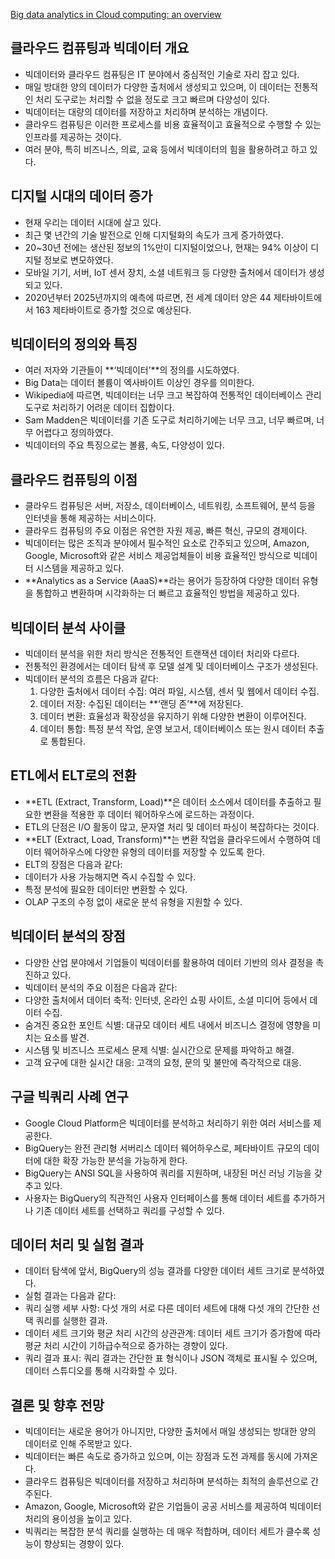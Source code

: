 [Big data analytics in Cloud computing: an overview](//pdfs/Big%20data%20analytics%20in%20Cloud%20computing:%20%20an%20overview.pdf)

## 클라우드 컴퓨팅과 빅데이터 개요

- 빅데이터와 클라우드 컴퓨팅은 IT 분야에서 중심적인 기술로 자리 잡고 있다.
- 매일 방대한 양의 데이터가 다양한 출처에서 생성되고 있으며, 이 데이터는 전통적인 처리 도구로는 처리할 수 없을 정도로 크고 빠르며 다양성이 있다.
- 빅데이터는 대량의 데이터를 저장하고 처리하며 분석하는 개념이다.
- 클라우드 컴퓨팅은 이러한 프로세스를 비용 효율적이고 효율적으로 수행할 수 있는 인프라를 제공하는 것이다.
- 여러 분야, 특히 비즈니스, 의료, 교육 등에서 빅데이터의 힘을 활용하려고 하고 있다.

## 디지털 시대의 데이터 증가

- 현재 우리는 데이터 시대에 살고 있다.
- 최근 몇 년간의 기술 발전으로 인해 디지털화의 속도가 크게 증가하였다.
- 20~30년 전에는 생산된 정보의 1%만이 디지털이었으나, 현재는 94% 이상이 디지털 정보로 변모하였다.
- 모바일 기기, 서버, IoT 센서 장치, 소셜 네트워크 등 다양한 출처에서 데이터가 생성되고 있다.
- 2020년부터 2025년까지의 예측에 따르면, 전 세계 데이터 양은 44 제타바이트에서 163 제타바이트로 증가할 것으로 예상된다.

## 빅데이터의 정의와 특징

- 여러 저자와 기관들이 **‘빅데이터’**의 정의를 시도하였다.
- Big Data는 데이터 볼륨이 엑사바이트 이상인 경우를 의미한다.
- Wikipedia에 따르면, 빅데이터는 너무 크고 복잡하여 전통적인 데이터베이스 관리 도구로 처리하기 어려운 데이터 집합이다.
- Sam Madden은 빅데이터를 기존 도구로 처리하기에는 너무 크고, 너무 빠르며, 너무 어렵다고 정의하였다.
- 빅데이터의 주요 특징으로는 볼륨, 속도, 다양성이 있다.

## 클라우드 컴퓨팅의 이점

- 클라우드 컴퓨팅은 서버, 저장소, 데이터베이스, 네트워킹, 소프트웨어, 분석 등을 인터넷을 통해 제공하는 서비스이다.
- 클라우드 컴퓨팅의 주요 이점은 유연한 자원 제공, 빠른 혁신, 규모의 경제이다.
- 빅데이터는 많은 조직과 분야에서 필수적인 요소로 간주되고 있으며, Amazon, Google, Microsoft와 같은 서비스 제공업체들이 비용 효율적인 방식으로 빅데이터 시스템을 제공하고 있다.
- **Analytics as a Service (AaaS)**라는 용어가 등장하여 다양한 데이터 유형을 통합하고 변환하며 시각화하는 더 빠르고 효율적인 방법을 제공하고 있다.

## 빅데이터 분석 사이클

- 빅데이터 분석을 위한 처리 방식은 전통적인 트랜잭션 데이터 처리와 다르다.
- 전통적인 환경에서는 데이터 탐색 후 모델 설계 및 데이터베이스 구조가 생성된다.
- 빅데이터 분석의 흐름은 다음과 같다:
  1. 다양한 출처에서 데이터 수집: 여러 파일, 시스템, 센서 및 웹에서 데이터 수집.
  2. 데이터 저장: 수집된 데이터는 **‘랜딩 존’**에 저장된다.
  3. 데이터 변환: 효율성과 확장성을 유지하기 위해 다양한 변환이 이루어진다.
  4. 데이터 통합: 특정 분석 작업, 운영 보고서, 데이터베이스 또는 원시 데이터 추출로 통합된다.

## ETL에서 ELT로의 전환

- **ETL (Extract, Transform, Load)**은 데이터 소스에서 데이터를 추출하고 필요한 변환을 적용한 후 데이터 웨어하우스에 로드하는 과정이다.
- ETL의 단점은 I/O 활동이 많고, 문자열 처리 및 데이터 파싱이 복잡하다는 것이다.
- **ELT (Extract, Load, Transform)**는 변환 작업을 클라우드에서 수행하여 데이터 웨어하우스에 다양한 유형의 데이터를 저장할 수 있도록 한다.
- ELT의 장점은 다음과 같다:
- 데이터가 사용 가능해지면 즉시 수집할 수 있다.
- 특정 분석에 필요한 데이터만 변환할 수 있다.
- OLAP 구조의 수정 없이 새로운 분석 유형을 지원할 수 있다.

## 빅데이터 분석의 장점

- 다양한 산업 분야에서 기업들이 빅데이터를 활용하여 데이터 기반의 의사 결정을 촉진하고 있다.
- 빅데이터 분석의 주요 이점은 다음과 같다:
- 다양한 출처에서 데이터 축적: 인터넷, 온라인 쇼핑 사이트, 소셜 미디어 등에서 데이터 수집.
- 숨겨진 중요한 포인트 식별: 대규모 데이터 세트 내에서 비즈니스 결정에 영향을 미치는 요소를 발견.
- 시스템 및 비즈니스 프로세스 문제 식별: 실시간으로 문제를 파악하고 해결.
- 고객 요구에 대한 실시간 대응: 고객의 요청, 문의 및 불만에 즉각적으로 대응.

## 구글 빅쿼리 사례 연구

- Google Cloud Platform은 빅데이터를 분석하고 처리하기 위한 여러 서비스를 제공한다.
- BigQuery는 완전 관리형 서버리스 데이터 웨어하우스로, 페타바이트 규모의 데이터에 대한 확장 가능한 분석을 가능하게 한다.
- BigQuery는 ANSI SQL을 사용하여 쿼리를 지원하며, 내장된 머신 러닝 기능을 갖추고 있다.
- 사용자는 BigQuery의 직관적인 사용자 인터페이스를 통해 데이터 세트를 추가하거나 기존 데이터 세트를 선택하고 쿼리를 구성할 수 있다.

## 데이터 처리 및 실험 결과

- 데이터 탐색에 앞서, BigQuery의 성능 결과를 다양한 데이터 세트 크기로 분석하였다.
- 실험 결과는 다음과 같다:
- 쿼리 실행 세부 사항: 다섯 개의 서로 다른 데이터 세트에 대해 다섯 개의 간단한 선택 쿼리를 실행한 결과.
- 데이터 세트 크기와 평균 처리 시간의 상관관계: 데이터 세트 크기가 증가함에 따라 평균 처리 시간이 기하급수적으로 증가하는 경향이 있다.
- 쿼리 결과 표시: 쿼리 결과는 간단한 표 형식이나 JSON 객체로 표시될 수 있으며, 데이터 스튜디오를 통해 시각화할 수 있다.

## 결론 및 향후 전망

- 빅데이터는 새로운 용어가 아니지만, 다양한 출처에서 매일 생성되는 방대한 양의 데이터로 인해 주목받고 있다.
- 빅데이터는 빠른 속도로 증가하고 있으며, 이는 장점과 도전 과제를 동시에 가져온다.
- 클라우드 컴퓨팅은 빅데이터를 저장하고 처리하며 분석하는 최적의 솔루션으로 간주된다.
- Amazon, Google, Microsoft와 같은 기업들이 공공 서비스를 제공하여 빅데이터 처리의 용이성을 높이고 있다.
- 빅쿼리는 복잡한 분석 쿼리를 실행하는 데 매우 적합하며, 데이터 세트가 클수록 성능이 향상되는 경향이 있다.
